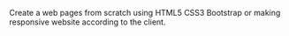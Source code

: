 Create a web pages from scratch using HTML5 CSS3 Bootstrap or making responsive website according to the client.
